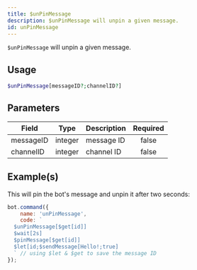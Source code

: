 ```yaml
---
title: $unPinMessage
description: $unPinMessage will unpin a given message.
id: unPinMessage
---
```


`$unPinMessage` will unpin a given message.

## Usage

```php
$unPinMessage[messageID?;channelID?]
```

## Parameters

| Field     | Type    | Description | Required |
|-----------|---------|-------------|:--------:|
| messageID | integer | message ID  |  false   |
| channelID | integer | channel ID  |  false   |

## Example(s)

This will pin the bot's message and unpin it after two seconds:

```javascript
bot.command({
    name: 'unPinMessage',
    code: `
  $unPinMessage[$get[id]]
  $wait[2s]
  $pinMessage[$get[id]]
  $let[id;$sendMessage[Hello!;true]
  ` // using $let & $get to save the message ID
});
```